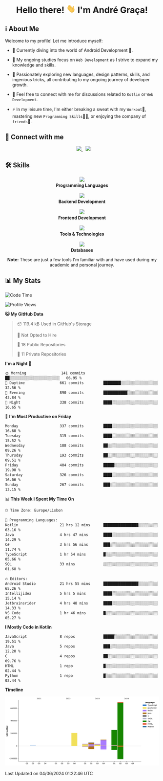 <h1 align="center">Hello there! <img src="https://raw.githubusercontent.com/ABSphreak/ABSphreak/master/gifs/Hi.gif" width="30"> I'm André Graça!</h1>

## ℹ️ About Me

Welcome to my profile! Let me introduce myself:

- 🔭 Currently diving into the world of Android Development 📱.

- 🌱 My ongoing studies focus on `Web Development` as I strive to expand my knowledge and skills.
 
- 🚀 Passionately exploring new languages, design patterns, skills, and ingenious tricks, all contributing to my ongoing journey of developer growth.

- 💬 Feel free to connect with me for discussions related to `Kotlin` or `Web Development`.

- ⚡ In my leisure time, I'm either breaking a sweat with my `Workout`💪, mastering new `Programming Skills`👨‍💻, or enjoying the company of `friends`👥.

## 🤝 Connect with me

<p align="center">
  <a style="margin-left: 10px;" target="_blank" href="mailto:sindrome.gracinha@gmail.com">
    <img width="50px" src="https://play-lh.googleusercontent.com/KSuaRLiI_FlDP8cM4MzJ23ml3og5Hxb9AapaGTMZ2GgR103mvJ3AAnoOFz1yheeQBBI">
  </a>
  <a style="margin-left: 10px;" target="_blank" href="https://twitter.com/Andre_Graca3">
    <img src="https://skillicons.dev/icons?i=twitter">
  </a>
</p>

## 🛠️ Skills

<div align="center">
  <p align="center">
    <img src="https://skillicons.dev/icons?i=kotlin,java,js,ts,python,c&perline=6" /><br/>
    <b>Programming Languages</b><br/><br/>
    <img src="https://skillicons.dev/icons?i=spring,nodejs,express&perline=5" /><br/>
    <b>Backend Development</b><br/><br/>
    <img src="https://skillicons.dev/icons?i=react,nextjs,html,css,bootstrap,tailwind&perline=6" /><br/>
    <b>Frontend Development</b><br/><br/>
    <img src="https://skillicons.dev/icons?i=docker,linux,bash,git,github,androidstudio,jenkins,postman&perline=9" /><br/>
    <b>Tools & Technologies</b><br/><br/>
    <img src="https://skillicons.dev/icons?i=postgres,mongodb&perline=2" /><br/>
    <b>Databases</b>
  </p> 
  <p align="center"><b>Note:</b> These are just a few tools I'm familiar with and have used during my academic and personal journey.</p>
</div>

## 📊 My Stats

<!--START_SECTION:waka-->
![Code Time](http://img.shields.io/badge/Code%20Time-1%2C154%20hrs%2056%20mins-blue)

![Profile Views](http://img.shields.io/badge/Profile%20Views-0-blue)

**🐱 My GitHub Data** 

> 📦 119.4 kB Used in GitHub's Storage 
 > 
> 🚫 Not Opted to Hire
 > 
> 📜 18 Public Repositories 
 > 
> 🔑 11 Private Repositories 
 > 
**I'm a Night 🦉** 

```text
🌞 Morning                141 commits         ██░░░░░░░░░░░░░░░░░░░░░░░   06.95 % 
🌆 Daytime                661 commits         ████████░░░░░░░░░░░░░░░░░   32.56 % 
🌃 Evening                890 commits         ███████████░░░░░░░░░░░░░░   43.84 % 
🌙 Night                  338 commits         ████░░░░░░░░░░░░░░░░░░░░░   16.65 % 
```
📅 **I'm Most Productive on Friday** 

```text
Monday                   337 commits         ████░░░░░░░░░░░░░░░░░░░░░   16.60 % 
Tuesday                  315 commits         ████░░░░░░░░░░░░░░░░░░░░░   15.52 % 
Wednesday                188 commits         ██░░░░░░░░░░░░░░░░░░░░░░░   09.26 % 
Thursday                 193 commits         ██░░░░░░░░░░░░░░░░░░░░░░░   09.51 % 
Friday                   404 commits         █████░░░░░░░░░░░░░░░░░░░░   19.90 % 
Saturday                 326 commits         ████░░░░░░░░░░░░░░░░░░░░░   16.06 % 
Sunday                   267 commits         ███░░░░░░░░░░░░░░░░░░░░░░   13.15 % 
```


📊 **This Week I Spent My Time On** 

```text
🕑︎ Time Zone: Europe/Lisbon

💬 Programming Languages: 
Kotlin                   21 hrs 12 mins      ████████████████░░░░░░░░░   63.16 % 
Java                     4 hrs 47 mins       ████░░░░░░░░░░░░░░░░░░░░░   14.29 % 
C#                       3 hrs 56 mins       ███░░░░░░░░░░░░░░░░░░░░░░   11.74 % 
TypeScript               1 hr 54 mins        █░░░░░░░░░░░░░░░░░░░░░░░░   05.66 % 
SQL                      33 mins             ░░░░░░░░░░░░░░░░░░░░░░░░░   01.68 % 

🔥 Editors: 
Android Studio           21 hrs 55 mins      ████████████████░░░░░░░░░   65.26 % 
Intellijidea             5 hrs 5 mins        ████░░░░░░░░░░░░░░░░░░░░░   15.14 % 
Jetbrainsrider           4 hrs 48 mins       ████░░░░░░░░░░░░░░░░░░░░░   14.33 % 
VS Code                  1 hr 46 mins        █░░░░░░░░░░░░░░░░░░░░░░░░   05.27 % 
```

**I Mostly Code in Kotlin** 

```text
JavaScript               8 repos             █████░░░░░░░░░░░░░░░░░░░░   19.51 % 
Java                     5 repos             ███░░░░░░░░░░░░░░░░░░░░░░   12.20 % 
C                        4 repos             ██░░░░░░░░░░░░░░░░░░░░░░░   09.76 % 
HTML                     1 repo              █░░░░░░░░░░░░░░░░░░░░░░░░   02.44 % 
Python                   1 repo              █░░░░░░░░░░░░░░░░░░░░░░░░   02.44 % 
```



**Timeline**

![Lines of Code chart](https://raw.githubusercontent.com/AndreGraca3/AndreGraca3/main/assets/bar_graph.png)


 Last Updated on 04/06/2024 01:22:46 UTC
<!--END_SECTION:waka-->

